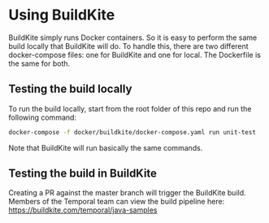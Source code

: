 # Using BuildKite

BuildKite simply runs Docker containers. So it is easy to perform the 
same build locally that BuildKite will do. To handle this, there are 
two different docker-compose files: one for BuildKite and one for local.
The Dockerfile is the same for both. 

## Testing the build locally
To run the build locally, start from the root folder of this repo and run the following command:
```bash
docker-compose -f docker/buildkite/docker-compose.yaml run unit-test
```

Note that BuildKite will run basically the same commands.

## Testing the build in BuildKite
Creating a PR against the master branch will trigger the BuildKite
build. Members of the Temporal team can view the build pipeline here:
https://buildkite.com/temporal/java-samples
